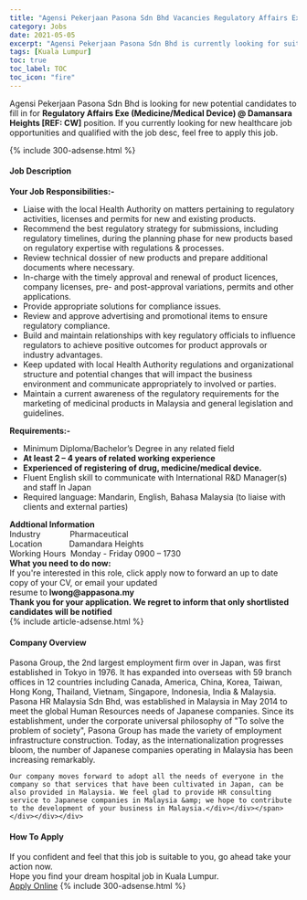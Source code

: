 ```yaml
---
title: "Agensi Pekerjaan Pasona Sdn Bhd Vacancies Regulatory Affairs Exe (Medicine/Medical Device) @ Damansara Heights [REF: CW]" 
category: Jobs 
date: 2021-05-05 
excerpt: "Agensi Pekerjaan Pasona Sdn Bhd is currently looking for suitable person to fill in the Regulatory Affairs Exe (Medicine/Medical Device) @ Damansara Heights [REF: CW] which positioned at Kuala Lumpur" 
tags: [Kuala Lumpur] 
toc: true 
toc_label: TOC 
toc_icon: "fire" 
--- 
```


<p>Agensi Pekerjaan Pasona Sdn Bhd is looking for new potential candidates to fill in for <b>Regulatory Affairs Exe (Medicine/Medical Device) @ Damansara Heights [REF: CW]</b> position. If you currently looking for new healthcare job opportunities and qualified with the job desc, feel free to apply this job.
</p>{% include 300-adsense.html %} 
<div><div><h4>Job Description</h4></div><div><div><span><div><div><strong>Your Job Responsibilities:-</strong></div><ul><li>Liaise with the local Health Authority on matters pertaining to regulatory activities, licenses and permits for new and existing products.</li><li>Recommend the best regulatory strategy for submissions, including regulatory timelines, during the planning phase for new products based on regulatory expertise with regulations &amp; processes.</li><li>Review technical dossier of new products and prepare additional documents where necessary.</li><li>In-charge with the timely approval and renewal of product licences, company licenses, pre- and post-approval variations, permits and other applications.</li><li>Provide appropriate solutions for compliance issues.</li><li>Review and approve advertising and promotional items to ensure regulatory compliance.</li><li>Build and maintain relationships with key regulatory officials to influence regulators to achieve positive outcomes for product approvals or industry advantages.</li><li>Keep updated with local Health Authority regulations and organizational structure and potential changes that will impact the business environment and communicate appropriately to involved or parties.</li><li>Maintain a current awareness of the regulatory requirements for the marketing of medicinal products in Malaysia and general legislation and guidelines.</li></ul><div><strong>Requirements:-</strong></div><ul><li>Minimum Diploma/Bachelor&#8217;s Degree in any related field</li><li><strong>At least 2 &#8211; 4 years of related working experience</strong></li><li><strong>Experienced of registering of drug, medicine/medical device.</strong></li><li>Fluent English skill to communicate with International R&amp;D Manager(s) and staff In Japan</li><li>Required language: Mandarin, English, Bahasa Malaysia (to liaise with clients and external parties)</li></ul><div><strong>Addtional Information</strong><br>Industry&#160;&#160;&#160;&#160;&#160;&#160;&#160;&#160;&#160;&#160;&#160;&#160; Pharmaceutical&#160;<br>Location&#160; &#160; &#160; &#160; &#160; &#160; Damandara Heights&#160;<br>Working Hours&#160; Monday - Friday 0900 &#8211; 1730</div><div><strong>What you need to do now:</strong><br>If you're interested in this role, click apply now to forward an up to date copy of your CV, or email your updated<br>resume to<strong> lwong@appasona.my</strong></div><div><strong>Thank you for your application. We regret to inform that only shortlisted candidates will be notified</strong></div></div></span></div></div></div> 
{% include article-adsense.html %} 
<div><div><h4>Company Overview</h4></div><div><div><span><div><div>
<div>
		Pasona Group, the 2nd largest employment firm over in Japan, was first established in Tokyo in 1976. It has expanded into overseas with 59 branch offices in 12 countries including Canada, America, China, Korea, Taiwan, Hong Kong, Thailand, Vietnam, Singapore, Indonesia, India &amp; Malaysia.</div>
<div>
		Pasona HR Malaysia Sdn Bhd, was established in Malaysia in May 2014 to meet the global Human Resources needs of Japanese companies. Since its establishment, under the corporate universal philosophy of "To solve the problem of society", Pasona Group has made the variety of employment infrastructure construction. Today, as the internationalization progresses bloom, the number of Japanese companies operating in Malaysia has been increasing remarkably.</div>
	
	Our company moves forward to adopt all the needs of everyone in the company so that services that have been cultivated in Japan, can be also provided in Malaysia. We feel glad to provide HR consulting service to Japanese companies in Malaysia &amp; we hope to contribute to the development of your business in Malaysia.</div></div></span></div></div></div> 
#### How To Apply 
If you confident and feel that this job is suitable to you, go ahead take your action now. <br/> 
Hope you find your dream hospital job in Kuala Lumpur. <br/> 
<a href="https://www.jobstreet.com.my/en/job/regulatory-affairs-exe-medicine-medical-device-@-damansara-heights-[ref:-cw]-4557197?jobId=jobstreet-my-job-4557197" class="btn btn--warning" target="_blank" rel="nofollow noopenner">Apply Online</a> 
{% include 300-adsense.html %} 